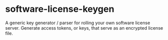 # software-license-keygen
A generic key generator / parser for rolling your own software license server. Generate access tokens, or keys, that serve as an encrypted license file.
